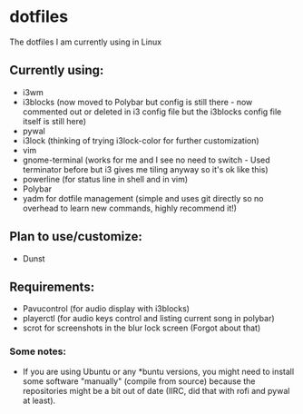 # dotfiles
The dotfiles I am currently using in Linux

## Currently using:
- i3wm
- i3blocks (now moved to Polybar but config is still there - now commented out or deleted in i3 config file but the i3blocks config file itself is still here)
- pywal
- i3lock (thinking of trying i3lock-color for further customization)
- vim
- gnome-terminal (works for me and I see no need to switch - Used terminator before but i3 gives me tiling anyway so it's ok like this)
- powerline (for status line in shell and in vim)
- Polybar
- yadm for dotfile management (simple and uses git directly so no overhead to learn new commands, highly recommend it!)

## Plan to use/customize:
- Dunst

## Requirements:
- Pavucontrol (for audio display with i3blocks)
- playerctl (for audio keys control and listing current song in polybar)
- scrot for screenshots in the blur lock screen (Forgot about that)

### Some notes:
- If you are using Ubuntu or any \*buntu versions, you might need to install some software "manually" (compile from source) because the repositories might be a bit out of date (IIRC, did that with rofi and pywal at least).
